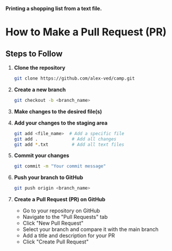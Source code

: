 <b><p> Printing a shopping list from a text file. </p></b>

# How to Make a Pull Request (PR)

## Steps to Follow

1. **Clone the repository**

   ```sh
   git clone https://github.com/alex-ved/camp.git
   ```

2. **Create a new branch**

   ```sh
   git checkout -b <branch_name>
   ```

3. **Make changes to the desired file(s)**

4. **Add your changes to the staging area**

   ```sh
   git add <file_name>  # Add a specific file
   git add .             # Add all changes
   git add *.txt         # Add all text files
   ```

5. **Commit your changes**

   ```sh
   git commit -m "Your commit message"
   ```

6. **Push your branch to GitHub**

   ```sh
   git push origin <branch_name>
   ```

7. **Create a Pull Request (PR) on GitHub**
   - Go to your repository on GitHub
   - Navigate to the "Pull Requests" tab
   - Click "New Pull Request"
   - Select your branch and compare it with the main branch
   - Add a title and description for your PR
   - Click "Create Pull Request"
